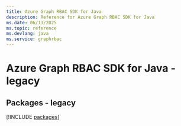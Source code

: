 ```yaml
---
title: Azure Graph RBAC SDK for Java
description: Reference for Azure Graph RBAC SDK for Java
ms.date: 06/13/2025
ms.topic: reference
ms.devlang: java
ms.service: graphrbac
---
```

# Azure Graph RBAC SDK for Java - legacy
## Packages - legacy
[!INCLUDE [packages](graph-rbac-index.md)]